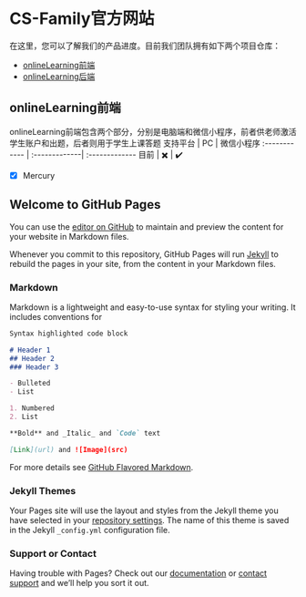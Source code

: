 # CS-Family官方网站
在这里，您可以了解我们的产品进度。目前我们团队拥有如下两个项目仓库：
- [onlineLearning前端](https://github.com/CS-Family/onlineLearning)
- [onlineLearning后端](https://github.com/CS-Family/onlineLearning_backend)

## onlineLearning前端

onlineLearning前端包含两个部分，分别是电脑端和微信小程序，前者供老师激活学生账户和出题，后者则用于学生上课答题
支持平台      | PC            |   微信小程序 
:------------ | :-------------| :-------------
目前          |  ✖️           | ✔️

- [x] Mercury

## Welcome to GitHub Pages 

You can use the [editor on GitHub](https://github.com/CS-Family/CS-Family.github.io/edit/main/README.md) to maintain and preview the content for your website in Markdown files.

Whenever you commit to this repository, GitHub Pages will run [Jekyll](https://jekyllrb.com/) to rebuild the pages in your site, from the content in your Markdown files.

### Markdown

Markdown is a lightweight and easy-to-use syntax for styling your writing. It includes conventions for

```markdown
Syntax highlighted code block

# Header 1
## Header 2
### Header 3

- Bulleted
- List

1. Numbered
2. List

**Bold** and _Italic_ and `Code` text

[Link](url) and ![Image](src)
```

For more details see [GitHub Flavored Markdown](https://guides.github.com/features/mastering-markdown/).

### Jekyll Themes

Your Pages site will use the layout and styles from the Jekyll theme you have selected in your [repository settings](https://github.com/CS-Family/CS-Family.github.io/settings/pages). The name of this theme is saved in the Jekyll `_config.yml` configuration file.

### Support or Contact

Having trouble with Pages? Check out our [documentation](https://docs.github.com/categories/github-pages-basics/) or [contact support](https://support.github.com/contact) and we’ll help you sort it out.
